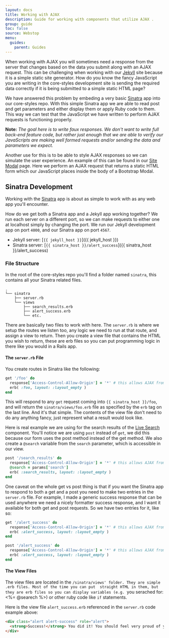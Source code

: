 ```yaml
---
layout: docs
title: Working with AJAX
description: Guide for working with components that utilize AJAX . 
group: guide
toc: false
source: Webstop
menu: 
  guides:
    parent: Guides
---
```


When working with AJAX you will sometimes need a response from the server that changes based on the data you submit 
along with an AJAX request. This can be challenging when working with our [Jekyll](https://jekyllrb.com) 
site because it is a simple static site generator. How do you know the fancy JavaScript you are writing in the 
core-styles development site is sending the required data correctly if it is being submitted to a simple 
static HTML page?

We have answered this problem by embeding a very basic [Sinatra](http://sinatrarb.com) app into our core-styles repo. 
With this simple Sinatra app we are able to read post and get parameters and either display them or apply 
Ruby code to them. This way we can test that the JavaScript we have written to perform AJAX requests is 
functioning properly.

**Note:** _The goal here is to write faux responses. We don't want to write full back-end feature code, but 
rather just enough that we are able to verify our JavaScripts are making well formed requests and/or sending 
the data and parameters we expect._

Another use for this is to be able to style AJAX responses so we can simulate the user experience. An 
example of this can be found in our [Site Modal](/docs/components/site-modal/) page. Here we perform an 
AJAX request that returns a static HTML form which our JavaScript places inside the body of a Bootstrap 
Modal.

## Sinatra Development

Working with the [Sinatra](http://sinatrarb.com) app is about as simple to work with as any web app you'll encounter. 

How do we get both a Sinatra app and a Jekyll app working together? We run each server on a different port, so we can 
make requests to either one at localhost simply by changing the port. We run our Jekyll development app on port `4000`, 
and our Sinatra app on port `4567`.

- Jekyll server: [`{{ jekyll_host }}`]({{ jekyll_host }})
- Sinatra server: [`{{ sinatra_host }}/alert_success`]({{ sinatra_host }}/alert_success)


### File Structure

In the root of the core-styles repo you'll find a folder named `sinatra`, this contains all your Sinatra related files.

```tree
.
└── sinatra
    ├── server.rb
    └── views
        ├── search_results.erb
        ├── alert_success.erb
        └── etc.
```

There are basically two files to work with here. The `server.rb` is where we setup the routes we listen too, any 
logic we need to run at that route, and assign a view to return. Then you create a view file that contains the HTML you 
wish to return, these are erb files so you can put programming logic in there like you would in a Rails app.

#### The `server.rb` File

You create routes in Sinatra like the following:

```ruby
get '/foo' do
  response['Access-Control-Allow-Origin'] = '*' # this allows AJAX from Jekyll pages
  erb( :foo, layout: :layout_empty )
end
```

This will respond to any `get` request coming into `{{ sinatra_host }}/foo`, and will return the 
`sinatra/views/foo.erb` file as specified by the `erb` tag on the last line. And it's that simple. The contents of the 
view file don't need to do any anything fancy, just represent what a result would look like. 

Here is real example we are using for the search results of the [Live Search](/docs/components/search/) component. 
You'll notice we are using `post` instead of `get`, we did this because our form uses the post method instead of the 
get method. We also create a `@search` variable from the `search` parameter, which is accessible in our view. 

```ruby
post '/search_results' do
  response['Access-Control-Allow-Origin'] = '*' # this allows AJAX from Jekyll pages
  @search = params['search']
  erb( :search_results, layout: :layout_empty )
end
```

One caveat on the whole get vs post thing is that if you want the Sinatra app to respond to both a get and a post you 
need to make two entries in the `server.rb` file. For example, I made a generic success response that can be used 
anywhere we need a nicely formatter success response, and I want it available for both get and post requests. So we have 
two entries for it, like so:

```ruby
get '/alert_success' do
  response['Access-Control-Allow-Origin'] = '*' # this allows AJAX from Jekyll pages
  erb( :alert_success, layout: :layout_empty )
end

post '/alert_success' do
  response['Access-Control-Allow-Origin'] = '*' # this allows AJAX from Jekyll pages
  erb( :alert_success, layout: :layout_empty )
end
```

#### The View Files

The view files are located in the `/sinatra/views' folder. They are simple .erb files. Most of the time you can put 
straight HTML in them, but they are erb files so you can display variables (e.g. `you serached for: <%= @searech %>) or 
other ruby code like `if` statements. 

Here is the view file `alert_success.erb` referenced in the `server.rb` code example above: 

```html
<div class="alert alert-success" role="alert">
  <strong>Success!</strong> You did it! You should feel very proud of yourself right now!
</div>
```
